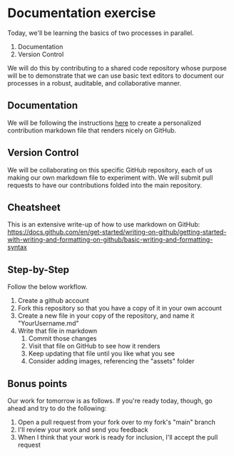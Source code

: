 # Documentation exercise

Today, we'll be learning the basics of two processes in parallel.

1. Documentation
1. Version Control

We will do this by contributing to a shared code repository whose purpose will be to demonstrate that we can use basic text editors to document our processes in a robust, auditable, and collaborative manner.

## Documentation

We will be following the instructions [here](https://programminghistorian.org/en/lessons/getting-started-with-markdown#conclusion) to create a personalized contribution markdown file that renders nicely on GitHub.

## Version Control

We will be collaborating on this specific GitHub repository, each of us making our own markdown file to experiment with. We will submit pull requests to have our contributions folded into the main repository.

## Cheatsheet

This is an extensive write-up of how to use markdown on GitHub: https://docs.github.com/en/get-started/writing-on-github/getting-started-with-writing-and-formatting-on-github/basic-writing-and-formatting-syntax

## Step-by-Step

Follow the below workflow.

1. Create a github account
1. Fork this repository so that you have a copy of it in your own account
1. Create a new file in your copy of the repository, and name it "YourUsername.md"
1. Write that file in markdown
	1. Commit those changes
	1. Visit that file on GitHub to see how it renders
	1. Keep updating that file until you like what you see
	1. Consider adding images, referencing the "assets" folder

## Bonus points

Our work for tomorrow is as follows. If you're ready today, though, go ahead and try to do the following:

1. Open a pull request from your fork over to my fork's "main" branch
1. I'll review your work and send you feedback
1. When I think that your work is ready for inclusion, I'll accept the pull request